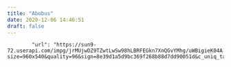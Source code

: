 ```yaml
---
title: "Abobus"
date: 2020-12-06 14:46:51
draft: false
---
```


            "url": "https://sun9-72.userapi.com/impg/jrMUjwDZ9TZwtLwSw98hLBRFEGkn7XnQGvYMhg/uWBigieK04A.jpg?size=960x540&quality=96&sign=8e39d1a5d9bc369f268b88d7dd90051d&c_uniq_tag=pEvzyrxczgZYg_o20H7n0wORI6MxFSNjQwHoL_SJ6As&type=album",
